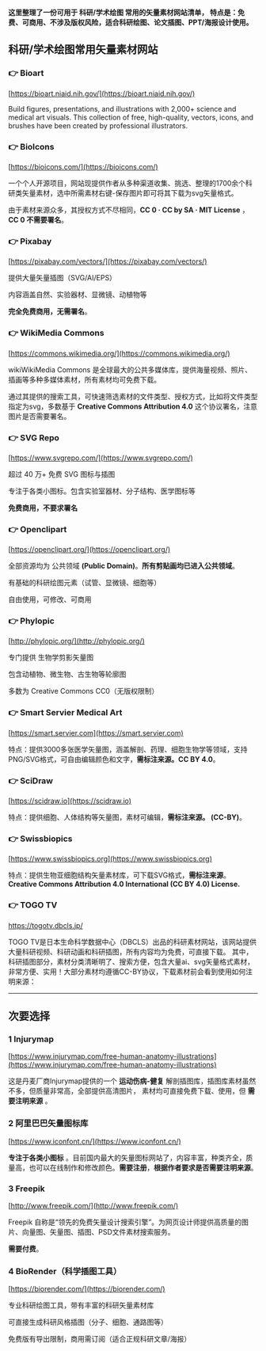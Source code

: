 **这里整理了一份可用于 科研/学术绘图 常用的矢量素材网站清单，
特点是：免费、可商用、不涉及版权风险，适合科研绘图、论文插图、PPT/海报设计使用。**

## 科研/学术绘图常用矢量素材网站

### 👉 Bioart

[https://bioart.niaid.nih.gov/](https://bioart.niaid.nih.gov/)

Build figures, presentations, and illustrations with 2,000+ science and medical art visuals. This collection of free, high-quality, vectors, icons, and brushes have been created by professional illustrators.

### 👉 BioIcons

[https://bioicons.com/](https://bioicons.com/)

一个个人开源项目，网站现提供作者从多种渠道收集、挑选、整理的1700余个科研类矢量素材，选中所需素材右键-保存图片即可将其下载为svg矢量格式。

由于素材来源众多，其授权方式不尽相同，**CC 0 · CC by SA · MIT License** ，**CC 0 不需要署名**。

### 👉 Pixabay

[https://pixabay.com/vectors/](https://pixabay.com/vectors/)

提供大量矢量插图（SVG/AI/EPS）

内容涵盖自然、实验器材、显微镜、动植物等

**完全免费商用，无需署名**。

### 👉 WikiMedia Commons

[https://commons.wikimedia.org/](https://commons.wikimedia.org/)

wikiWikiMedia Commons 是全球最大的公共多媒体库，提供海量视频、照片、插画等多种多媒体素材，所有素材均可免费下载。

通过其提供的搜索工具，可快速筛选素材的文件类型、授权方式，比如将文件类型指定为svg，多数基于 **Creative Commons Attribution 4.0** 这个协议署名，注意图片是否需要署名。

### 👉 SVG Repo

[https://www.svgrepo.com/](https://www.svgrepo.com/)

超过 40 万+ 免费 SVG 图标与插图

专注于各类小图标。包含实验室器材、分子结构、医学图标等

**免费商用，不要求署名**

### 👉 Openclipart

[https://openclipart.org/](https://openclipart.org/)

全部资源均为 公共领域 **(Public Domain)**。**所有剪贴画均已进入公共领域**。

有基础的科研绘图元素（试管、显微镜、细胞等）

自由使用，可修改、可商用

### 👉 Phylopic

[http://phylopic.org/](http://phylopic.org/)

专门提供 生物学剪影矢量图

包含动植物、微生物、古生物等轮廓图

多数为 Creative Commons CC0（无版权限制）

### 👉 Smart Servier Medical Art

[https://smart.servier.com](https://smart.servier.com)

特点：提供3000多张医学矢量图，涵盖解剖、药理、细胞生物学等领域，支持PNG/SVG格式，可自由编辑颜色和文字，**需标注来源。CC BY 4.0**。

### 👉 SciDraw

[https://scidraw.io](https://scidraw.io)

特点：提供细胞、人体结构等矢量图，素材可编辑，**需标注来源。 (CC-BY)**。

### 👉 Swissbiopics

[https://www.swissbiopics.org](https://www.swissbiopics.org)

特点：提供生物亚细胞结构矢量素材库，可下载SVG格式，**需标注来源**。**Creative Commons Attribution 4.0 International (CC BY 4.0) License.**

### 👉 TOGO TV

https://togotv.dbcls.jp/

TOGO TV是日本生命科学数据中心（DBCLS）出品的科研素材网站，该网站提供大量科研视频、科研动画和科研插图，所有内容均为免费，可直接下载。
其中，科研插图部分，素材分类清晰明了、搜索方便，包含大量ai、svg矢量格式素材，非常方便、实用！大部分素材均遵循CC-BY协议，下载素材前会看到使用如何注明来源：









---

## 次要选择

### 1 Injurymap

[https://www.injurymap.com/free-human-anatomy-illustrations](https://www.injurymap.com/free-human-anatomy-illustrations) 

这是丹麦厂商Injurymap提供的一个 **运动伤病-健复** 解剖插图库，插图库素材虽然不多，但质量非常高，全部提供高清图片，
素材均可直接免费下载、使用，但 **需要注明来源** 。

### 2 阿里巴巴矢量图标库

[https://www.iconfont.cn/](https://www.iconfont.cn/)

**专注于各类小图标** 。目前国内最大的矢量图标网站了，内容丰富，种类齐全，质量高，也可以在线制作和修改颜色。**需要注册**，**根据作者要求是否需要注明来源**。

### 3 Freepik

[http://www.freepik.com/](http://www.freepik.com/)

Freepik 自称是“领先的免费矢量设计搜索引擎”。为网页设计师提供高质量的图片、向量图、矢量图、插图、PSD文件素材搜索服务。

**需要付费**。

### 4 BioRender（科学插图工具）

[https://biorender.com/](https://biorender.com/)

专业科研绘图工具，带有丰富的科研矢量素材库

可直接生成科研风格插图（分子、细胞、通路图等）

免费版有导出限制，商用需订阅（适合正规科研文章/海报）






